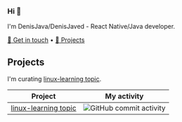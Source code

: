 ### Hi 👋
I'm DenisJava/DenisJaved - React Native/Java developer.

[💬 Get in touch](https://denisjaved.github.io?run=whoyouare&from=ghprofile) • [🔭 Projects](https://denisjaved.github.io?run=projects&from=ghprofile)



## Projects
I'm curating [linux-learning topic](https://github.com/topics/linux-learning).

| Project | My activity |
|---------|-------------|
| [linux-learning topic](https://github.com/topics/linux-learning) | ![GitHub commit activity](https://img.shields.io/github/commit-activity/y/github/explore?authorFilter=denisJaved&style=flat-square&label=my%20commits) |

<!--
**denisJaved/denisJaved** is a ✨ _special_ ✨ repository because its `README.md` (this file) appears on your GitHub profile.

Here are some ideas to get you started:

- 🔭 I’m currently working on ...
- 🌱 I’m currently learning ...
- 👯 I’m looking to collaborate on ...
- 🤔 I’m looking for help with ...
- 💬 Ask me about ...
- 📫 How to reach me: ...
- 😄 Pronouns: ...
- ⚡ Fun fact: ...
-->
